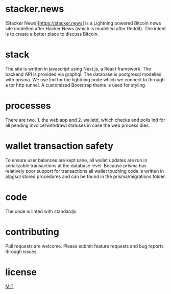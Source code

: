 # stacker.news
(Stacker News)[https://stacker.news] is a Lightning powered Bitcoin news site modelled after Hacker News (which is modelled after Reddit). The intent is to create a better place to discuss Bitcoin.

# stack
The site is written in javascript using Next.js, a React framework. The backend API is provided via graphql. The database is postgresql modelled with prisma. We use lnd for the lightning node which we connect to through a tor http tunnel. A customized Bootstrap theme is used for styling.

# processes
There are two. 1. the web app and 2. walletd, which checks and polls lnd for all pending invoice/withdrawl statuses in case the web process dies.

# wallet transaction safety
To ensure user balances are kept sane, all wallet updates are run in serializable transactions at the database level. Because prisma has relatively poor support for transactions all wallet touching code is written in plpgsql stored procedures and can be found in the prisma/migrations folder.

# code
The code is linted with standardjs.

# contributing
Pull requests are welcome. Please submit feature requests and bug reports through issues.

# license
[MIT](https://choosealicense.com/licenses/mit/)
